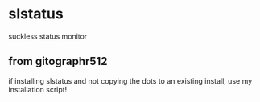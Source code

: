 # slstatus
suckless status monitor

from gitographr512
------------------------------------
if installing slstatus and not copying the dots to an existing install, use my installation script!
